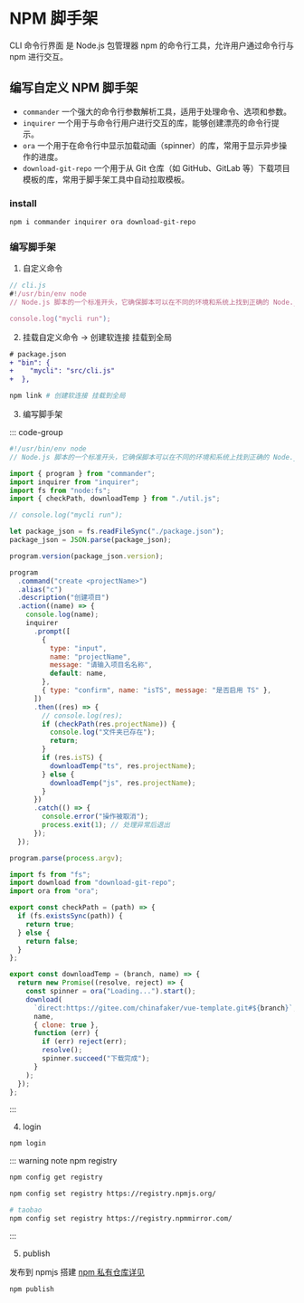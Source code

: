 # NPM 脚手架

CLI 命令行界面 是 Node.js 包管理器 npm 的命令行工具，允许用户通过命令行与 npm 进行交互。

## 编写自定义 NPM 脚手架

- `commander` 一个强大的命令行参数解析工具，适用于处理命令、选项和参数。
- `inquirer` 一个用于与命令行用户进行交互的库，能够创建漂亮的命令行提示。
- `ora` 一个用于在命令行中显示加载动画（spinner）的库，常用于显示异步操作的进度。
- `download-git-repo` 一个用于从 Git 仓库（如 GitHub、GitLab 等）下载项目模板的库，常用于脚手架工具中自动拉取模板。

### install

```bash
npm i commander inquirer ora download-git-repo
```

### 编写脚手架

1. 自定义命令

```js
// cli.js
#!/usr/bin/env node
// Node.js 脚本的一个标准开头，它确保脚本可以在不同的环境和系统上找到正确的 Node.js 解释器来运行。

console.log("mycli run");
```

2. 挂载自定义命令 -> 创建软连接 挂载到全局

```diff
# package.json
+ "bin": {
+    "mycli": "src/cli.js"
+  },
```

```bash
npm link # 创建软连接 挂载到全局
```

3. 编写脚手架

::: code-group

```js [cli.js]
#!/usr/bin/env node
// Node.js 脚本的一个标准开头，它确保脚本可以在不同的环境和系统上找到正确的 Node.js 解释器来运行。

import { program } from "commander";
import inquirer from "inquirer";
import fs from "node:fs";
import { checkPath, downloadTemp } from "./util.js";

// console.log("mycli run");

let package_json = fs.readFileSync("./package.json");
package_json = JSON.parse(package_json);

program.version(package_json.version);

program
  .command("create <projectName>")
  .alias("c")
  .description("创建项目")
  .action((name) => {
    console.log(name);
    inquirer
      .prompt([
        {
          type: "input",
          name: "projectName",
          message: "请输入项目名名称",
          default: name,
        },
        { type: "confirm", name: "isTS", message: "是否启用 TS" },
      ])
      .then((res) => {
        // console.log(res);
        if (checkPath(res.projectName)) {
          console.log("文件夹已存在");
          return;
        }
        if (res.isTS) {
          downloadTemp("ts", res.projectName);
        } else {
          downloadTemp("js", res.projectName);
        }
      })
      .catch(() => {
        console.error("操作被取消");
        process.exit(1); // 处理异常后退出
      });
  });

program.parse(process.argv);
```

```js [util.js]
import fs from "fs";
import download from "download-git-repo";
import ora from "ora";

export const checkPath = (path) => {
  if (fs.existsSync(path)) {
    return true;
  } else {
    return false;
  }
};

export const downloadTemp = (branch, name) => {
  return new Promise((resolve, reject) => {
    const spinner = ora("Loading...").start();
    download(
      `direct:https://gitee.com/chinafaker/vue-template.git#${branch}`,
      name,
      { clone: true },
      function (err) {
        if (err) reject(err);
        resolve();
        spinner.succeed("下载完成");
      }
    );
  });
};
```

:::

4. login

```bash
npm login
```

::: warning
note npm registry

```bash
npm config get registry

npm config set registry https://registry.npmjs.org/

# taobao
npm config set registry https://registry.npmmirror.com/
```

:::

5. publish

发布到 npmjs 搭建 [npm 私有仓库详见](./npm&yarn&npx&pnpm.md/#npm-私有仓库)

```bash
npm publish
```
